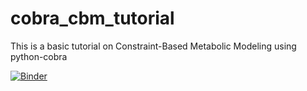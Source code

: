 # cobra_cbm_tutorial
This is a basic tutorial on Constraint-Based Metabolic Modeling using python-cobra

[![Binder](https://mybinder.org/badge_logo.svg)](https://mybinder.org/v2/gh/ArnauMontagud/cobra_cbm_tutorial/master?filepath=CBM_tutorial.ipynb)
